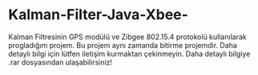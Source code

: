  # Kalman-Filter-Java-Xbee-
Kalman Filtresinin  GPS modülü ve Zibgee 802.15.4 protokolü kullanılarak progladığım projem. Bu projem aynı zamanda bitirme projemdir. Daha detaylı bilgi için lütfen iletişim kurmaktan çekinmeyin.
Daha detaylı bilgiye .rar dosyasından ulaşabilirsiniz!
